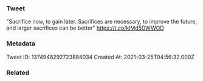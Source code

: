 ### Tweet
"Sacrifice now, to gain later. Sacrifices are necessary, to improve the future, and larger sacrifices can be better" https://t.co/klMd5DWWOD

### Metadata
Tweet ID: 1374948292723884034
Created At: 2021-03-25T04:56:32.000Z

### Related

